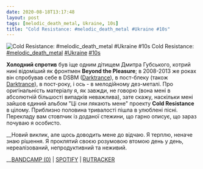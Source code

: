 ```yaml
---
date: 2020-08-18T13:17:48
layout: post
tags: [melodic_death_metal, Ukraine, 10s]
title: "Cold Resistance: #melodic_death_metal #Ukraine #10s"
---
```

![Cold Resistance: #melodic_death_metal #Ukraine #10s](https://res.cloudinary.com/vast-space-unexplored/image/upload/photos/photo_1040_18-08-2020_13-17-48.jpg)
Cold Resistance: [#melodic_death_metal](/tags/#melodic_death_metal) [#Ukraine](/tags/#Ukraine) [#10s](/tags/#10s)

**Холодний спротив** був іще одним дітищем Дмитра Губського, котрий нині відоміший як фронтмен **Beyond the Pleasure**; в 2008-2013 же роках він спробував себе в DSBM ([Darktrance](/2020-02-08-darktrance--depressive-black-metal-industrial-black-metal)), в пост-блеку (також [Darktrance](/2020-03-19-darktrance--depressive-black-metal-ukraine-00s)), в пост-року, і ось - в мелодійному дез-металі. Про оригінальність матеріалу я, як завжди, не говорю (вона мені в абсолютній більшості випадків неважлива), зате скажу, наскільки мені зайшов єдиний альбом &quot;Ці сни лякають мене&quot; проекту **Cold Resistance** в цілому. Приблизно половина тривалості пішла в улюблені пісні. Перекладу вам стовпчик із доданої стежини, що гарно описує, що зараз почуваю я особисто.

__Новий виклик, але щось доводить мене до відчаю.
Я терплю, неначе знаю рішення.
Я проклятий своєю розумовою втомою день у день,
нереалізований, непродуктивний та неживий.

__[BANDCAMP (0)](https://coldresistance.bandcamp.com/music) \| [SPOTIFY](https://open.spotify.com/album/4BG272QVBmElfpLzRJKQHH) \| [RUTRACKER](https://rutracker.org/forum/viewtopic.php?t=4299100)